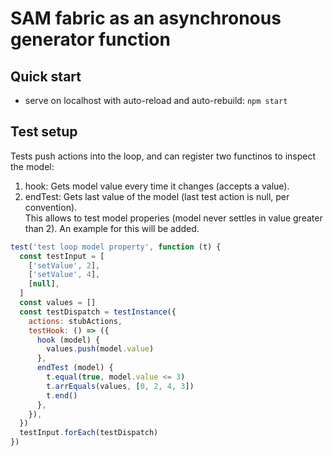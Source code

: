 # SAM fabric as an asynchronous generator function

## Quick start
- serve on localhost with auto-reload and auto-rebuild: `npm start`

## Test setup
Tests push actions into the loop, and can register two functinos to inspect the model:
1. hook: Gets model value every time it changes (accepts a value).
2. endTest: Gets last value of the model (last test action is null, per convention).  
This allows to test model properies (model never settles in value greater than 2). An example for this will be added.
```javascript
test('test loop model property', function (t) {
  const testInput = [
    ['setValue', 2],
    ['setValue', 4],
    [null],
  ]
  const values = []
  const testDispatch = testInstance({
    actions: stubActions,
    testHook: () => ({
      hook (model) {
        values.push(model.value)
      },
      endTest (model) {
        t.equal(true, model.value <= 3)
        t.arrEquals(values, [0, 2, 4, 3])
        t.end()
      },
    }),
  })
  testInput.forEach(testDispatch)
})
```
